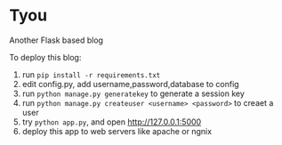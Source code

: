 Tyou
====

Another Flask based blog

To deploy this blog:

1. run `pip install -r requirements.txt`
2. edit config.py, add username,password,database to config 
3. run `python manage.py generatekey` to generate a session key
4. run `python manage.py createuser <username> <password>` to creaet a user
5. try `python app.py`, and open http://127.0.0.1:5000
6. deploy this app to web servers like apache or ngnix
